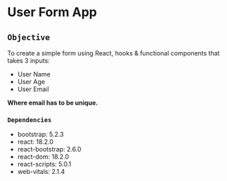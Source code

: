 # User Form App

## `Objective`

To create a simple form using React, hooks & functional components that takes 3 inputs:

- User Name
- User Age
- User Email

**Where email has to be unique.**

### `Dependencies`

+ bootstrap: 5.2.3
+ react: 18.2.0
+ react-bootstrap: 2.6.0
+ react-dom: 18.2.0
+ react-scripts: 5.0.1
+ web-vitals: 2.1.4